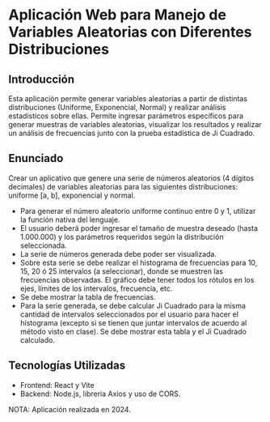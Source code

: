 # Aplicación Web para Manejo de Variables Aleatorias con Diferentes Distribuciones

## Introducción

Esta aplicación permite generar variables aleatorias a partir de distintas distribuciones (Uniforme, Exponencial, Normal) y realizar análisis estadísticos sobre ellas. Permite  ingresar parámetros específicos para generar muestras de variables aleatorias, visualizar los resultados y realizar un análisis de frecuencias junto con la prueba estadística de Ji Cuadrado.

## Enunciado
Crear un aplicativo que genere una serie de números aleatorios (4 dígitos decimales)
de variables aleatorias para las siguientes distribuciones: uniforme [a, b], exponencial y normal.

- Para generar el número aleatorio uniforme continuo entre 0 y 1, utilizar la función nativa del lenguaje.
- El usuario deberá poder ingresar el tamaño de muestra deseado (hasta 1.000.000) y los parámetros requeridos según la distribución seleccionada.
- La serie de números generada debe poder ser visualizada.
- Sobre esta serie se debe realizar el histograma de frecuencias para 10, 15, 20 ó 25 intervalos (a seleccionar), donde se muestren las frecuencias observadas. El gráfico debe tener todos los rótulos en los ejes, límites de los intervalos, frecuencia, etc.
- Se debe mostrar la tabla de frecuencias.
- Para la serie generada, se debe calcular Ji Cuadrado para la misma cantidad de intervalos seleccionados por el usuario para hacer el histograma (excepto si se tienen que juntar intervalos de acuerdo al método visto en clase). Se debe mostrar esta tabla y el Ji Cuadrado calculado.

## Tecnologías Utilizadas
- Frontend: React y Vite
- Backend: Node.js, libreria Axios y uso de CORS.

NOTA: Aplicación realizada en 2024.
